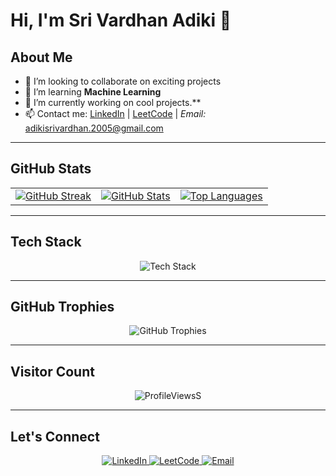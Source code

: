 # Hi, I'm Sri Vardhan Adiki 👋

## About Me ############

- 🤝 I’m looking to collaborate on exciting projects
- 🌱 I’m learning **Machine Learning**
- 🔭 I’m currently working on cool projects.**
- 📫 Contact me: [LinkedIn](https://www.linkedin.com/in/sri-vardhan-adiki/) | [LeetCode](https://leetcode.com/u/ADIKI-SRI-VARDHAN/) | *Email:* adikisrivardhan.2005@gmail.com

----

## GitHub Stats ###
<table align="center">
  <tr>
    <td>
      <a href="https://git.io/streak-status">
        <img src="https://github-readme-streak-stats.vercel.app/?user=SRI-VARDHAN-ADIKI&theme=tokyonight&hide_border=true" alt="GitHub Streak" />
      </a>
    </td>
    <td>
      <a href="https://github.com/saipraneeth4004">
        <img src="https://github-readme-stats.vercel.app/api?username=SRI-VARDHAN-ADIKI&show_icons=true&theme=radical&hide_border=true" alt="GitHub Stats" />
      </a>
    </td>
    <td>
      <a href="https://github.com/saipraneeth4004">
        <img src="https://github-readme-stats.vercel.app/api/top-langs/?username=SRI-VARDHAN-ADIKI&layout=compact&theme=tokyonight&hide_border=true" alt="Top Languages" />
      </a>
    </td>
  </tr>
</table>

---

## Tech Stack
<p align="center">
  <img src="https://skillicons.dev/icons?i=html,css,js,react,nodejs,python,java,c,git,github" alt="Tech Stack" />
</p>

---

## GitHub Trophies
<p align="center">
  <img src="https://github-profile-trophy.vercel.app/?username=SRI-VARDHAN-ADIKI&theme=tokyonight&no-frame=true&no-bg=true" alt="GitHub Trophies" />
</p>

---

## Visitor Count ##
<p align="center">
  <img src="https://komarev.com/ghpvc/?username=SRI-VARDHAN-ADIKI&style=flat-square" alt="ProfileViewsS" />
</p>

---

## Let's Connect
<p align="center">
  <a href="https://www.linkedin.com/in/sri-vardhan-adiki/">
    <img src="https://img.shields.io/badge/LinkedIn-%230077B5.svg?&style=for-the-badge&logo=linkedin&logoColor=white" alt="LinkedIn" />
  </a>
  <a href="https://leetcode.com/u/ADIKI-SRI-VARDHAN/">
    <img src="https://img.shields.io/badge/LeetCode-%23FFA116.svg?&style=for-the-badge&logo=leetcode&logoColor=black" alt="LeetCode" />
  </a>
  <a href="mailto:2300033389csehte@gmail.com">
    <img src="https://img.shields.io/badge/Email-D14836.svg?&style=for-the-badge&logo=gmail&logoColor=white" alt="Email" />
  </a>
</p>
